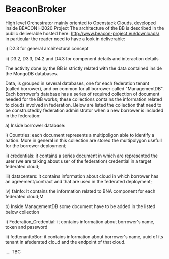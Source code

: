 # BeaconBroker
High level Orchestrator mainly oriented to Openstack Clouds, developed inside BEACON H2020 Project
The architecture of the BB is described in the public deliverable hosted here: http://www.beacon-project.eu/downloads/
in particular the reader need to have a look in deliverable:

 i)        D2.3 for general architectural concept
 
 ii)       D3.2, D3.3, D4.2 and D4.3 for compenent details and interaction details
 
The activity done by the BB is strictly related with the data contained inside the MongoDB databases.

Data, is grouped in several databases, one for each federation tenant (called borrower), and on common for all borrower called "ManagementDB". 
Each borrower's database has a series of required collection of document needed for the BB works; these collections contains the  information related to clouds involved in federation. Below are listed the collection that need to be constructedby federation administrator when a new borrower is included in the federation:

a) Inside borrower database:

i) Countries: each document represents a multipoligon able to identify a nation. More in general in this collection are stored the multipolygon usefull for the borrower deployment;

ii) credentials: it contains a series document in which are represented the user (we are talking about user of the federation) credential in a target federated cloud;

iii) datacenters: it contains information about cloud in which borrower has an agreement/contract and that are used in the federated deployment;

iv) faInfo: It contains the information related to BNA component for each federated cloud;M


b) Inside ManagementDB some document have to be added in the listed below collection

i) Federation_Credential: it contains information about borrower's name, token and password

ii) fedtenanttoBor: it contains information about borrower's name, uuid of its tenant in afederated cloud and the endpoint of that cloud.


....
TBC
